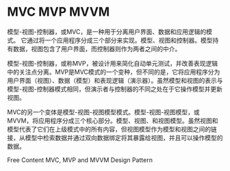 # MVC MVP MVVM

模型-视图-控制器，或MVC，是一种用于分离用户界面、数据和应用逻辑的模式。
它通过将一个应用程序分成三个部分来实现。模型、视图和控制器。模型持有数据，视图包含了用户界面，而控制器则作为两者之间的中介。

模型-视图-控制器，或称MVP，被设计用来简化自动单元测试，并改善表现逻辑中的关注点分离。MVP是MVC模式的一个变种，但不同的是，它将应用程序分为用户界面（视图）、数据（模型）和表现逻辑（演示器）。虽然模型和视图的表示与模型-视图-控制器模式相同，但演示者与控制器的不同之处在于它操作模型并更新视图。

MVC的另一个变体是模型-视图-视图模型模式。模型-视图-视图模型，或MVVM，将应用程序分成三个核心部分。模型、视图、和视图模型。虽然视图和模型代表了它们在上级模式中的所有内容，但视图模型作为模型和视图之间的链接，从模型中检索数据并通过双向数据绑定将其暴露给视图，并且可以操作模型的数据。

<ResourceGroupTitle>Free Content</ResourceGroupTitle>
<BadgeLink colorScheme='yellow' badgeText='Read' href='https://medium.com/@ankit.sinhal/mvc-mvp-and-mvvm-design-pattern-6e169567bbad'>MVC, MVP and MVVM Design Pattern</BadgeLink>

